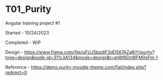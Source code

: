 # T01_Purity

Angular training project #1

Started - 10/24/2023

Completed - WiP

Design - https://www.figma.com/file/uFUJ5bzdIF3dD567AZaRjY/purity?type=design&node-id=31%3A134&mode=design&t=atj8tNDn8lFM0sFm-1

Reference - https://demo.purity-moodle-theme.com/flat/index.php?redirect=0